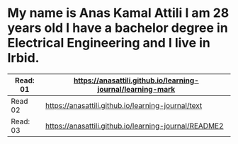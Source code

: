 # My name is Anas Kamal Attili I am 28 years old I have a bachelor degree in Electrical Engineering and I live in Irbid.



Read: 01 |  https://anasattili.github.io/learning-journal/learning-mark
------------ | -------------
Read 02  |  https://anasattili.github.io/learning-journal/text
Read: 03  | https://anasattili.github.io/learning-journal/README2


